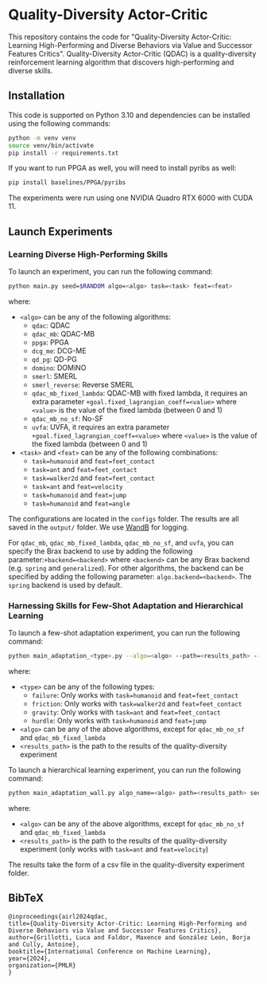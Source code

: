 # Quality-Diversity Actor-Critic

This repository contains the code for "Quality-Diversity Actor-Critic: Learning High-Performing and Diverse Behaviors via Value and Successor Features Critics". Quality-Diversity Actor-Critic (QDAC) is a quality-diversity reinforcement learning algorithm that discovers high-performing and diverse skills.

## Installation

This code is supported on Python 3.10 and dependencies can be installed using the following commands:

```bash
python -m venv venv
source venv/bin/activate
pip install -r requirements.txt
```

If you want to run PPGA as well, you will need to install pyribs as well:
```bash
pip install baselines/PPGA/pyribs
```

The experiments were run using one NVIDIA Quadro RTX 6000 with CUDA 11.

## Launch Experiments

### Learning Diverse High-Performing Skills

To launch an experiment, you can run the following command:
```bash
python main.py seed=$RANDOM algo=<algo> task=<task> feat=<feat>
```
where:
- `<algo>` can be any of the following algorithms:
  - `qdac`: QDAC
  - `qdac_mb`: QDAC-MB
  - `ppga`: PPGA
  - `dcg_me`: DCG-ME
  - `qd_pg`: QD-PG
  - `domino`: DOMiNO
  - `smerl`: SMERL
  - `smerl_reverse`: Reverse SMERL
  - `qdac_mb_fixed_lambda`: QDAC-MB with fixed lambda, it requires an extra parameter `+goal.fixed_lagrangian_coeff=<value>` where `<value>` is the value of the fixed lambda (between 0 and 1)
  - `qdac_mb_no_sf`: No-SF
  - `uvfa`: UVFA, it requires an extra parameter `+goal.fixed_lagrangian_coeff=<value>` where `<value>` is the value of the fixed lambda (between 0 and 1)
- `<task>` and `<feat>` can be any of the following combinations:
  - `task=humanoid` and `feat=feet_contact`
  - `task=ant` and `feat=feet_contact`
  - `task=walker2d` and `feat=feet_contact`
  - `task=ant` and `feat=velocity`
  - `task=humanoid` and `feat=jump`
  - `task=humanoid` and `feat=angle`

The configurations are located in the `configs` folder. The results are all saved in the `output/` folder. We use [WandB](https://wandb.ai/site) for logging.

For `qdac_mb`, `qdac_mb_fixed_lambda`, `qdac_mb_no_sf`, and `uvfa`, you can specify the Brax backend to use by adding the following parameter:`+backend=<backend>` where `<backend>` can be any Brax backend (e.g. `spring` and `generalized`). For other algorithms, the backend can be specified by adding the following parameter: `algo.backend=<backend>`. The `spring` backend is used by default.

### Harnessing Skills for Few-Shot Adaptation and Hierarchical Learning

To launch a few-shot adaptation experiment, you can run the following command:
```bash
python main_adaptation_<type>.py --algo=<algo> --path=<results_path> --seed=$RANDOM
```
where:
- `<type>` can be any of the following types:
  - `failure`: Only works with `task=humanoid` and `feat=feet_contact`
  - `friction`: Only works with `task=walker2d` and `feat=feet_contact`
  - `gravity`: Only works with `task=ant` and `feat=feet_contact`
  - `hurdle`: Only works with `task=humanoid` and `feat=jump`
- `<algo>` can be any of the above algorithms, except for `qdac_mb_no_sf` and `qdac_mb_fixed_lambda`
- `<results_path>` is the path to the results of the quality-diversity experiment

To launch a hierarchical learning experiment, you can run the following command:
```bash
python main_adaptation_wall.py algo_name=<algo> path=<results_path> seed=$RANDOM
```
where:
- `<algo>` can be any of the above algorithms, except for `qdac_mb_no_sf` and `qdac_mb_fixed_lambda`
- `<results_path>` is the path to the results of the quality-diversity experiment (only works with `task=ant` and `feat=velocity`)

The results take the form of a csv file in the quality-diversity experiment folder.

## BibTeX

```
@inproceedings{airl2024qdac,
title={Quality-Diversity Actor-Critic: Learning High-Performing and Diverse Behaviors via Value and Successor Features Critics},
author={Grillotti, Luca and Faldor, Maxence and González León, Borja and Cully, Antoine},
booktitle={International Conference on Machine Learning},
year={2024},
organization={PMLR}
}
```
